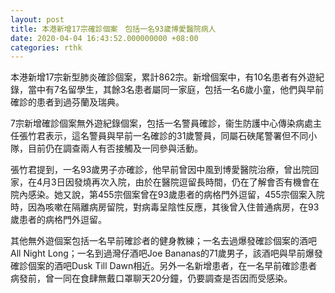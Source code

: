 ```yaml
---
layout: post
title: 本港新增17宗確診個案　包括一名93歲博愛醫院病人
date: 2020-04-04 16:43:52.000000000 +08:00
categories: rthk
---
```


本港新增17宗新型肺炎確診個案，累計862宗。新增個案中，有10名患者有外遊紀錄，當中有7名留學生，其餘3名患者屬同一家庭，包括一名6歲小童，他們與早前確診的患者到過芬蘭及瑞典。

7宗新增確診個案無外遊紀錄個案，包括一名警員確診，衞生防護中心傳染病處主任張竹君表示，這名警員與早前一名確診的31歲警員，同屬石硤尾警署但不同小隊，目前仍在調查兩人有否接觸及一同參與活動。

張竹君提到，一名93歲男子亦確診，他早前曾因中風到博愛醫院治療，曾出院回家，在4月3日因發燒再次入院，由於在醫院逗留長時間，仍在了解會否有機會在院內感染。她又說，第455宗個案曾在93歲患者的病格門外逗留，455宗個案入院時，因為咳嗽在隔離病房留院，對病毒呈陰性反應，其後曾入住普通病房，在93歲患者的病格門外逗留。

其他無外遊個案包括一名早前確診者的健身教練；一名去過爆發確診個案的酒吧All Night Long；一名到過灣仔酒吧Joe Bananas的71歲男子，該酒吧與早前爆發確診個案的酒吧Dusk Till Dawn相近。另外一名新增患者，在一名早前確診患者病發前，曾一同在食肆無戴口罩聊天20分鐘，仍要調查是否因而受感染。
